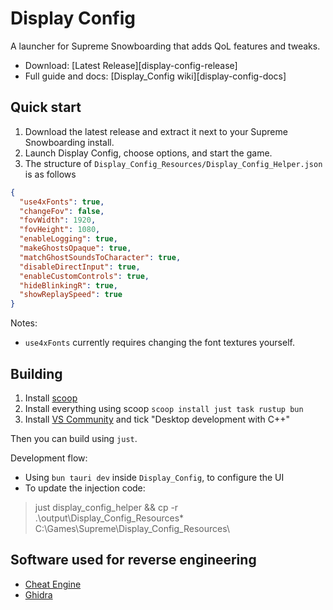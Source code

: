 # Display Config

A launcher for Supreme Snowboarding that adds QoL features and tweaks.

- Download: [Latest Release][display-config-release]
- Full guide and docs: [Display_Config wiki][display-config-docs]

## Quick start

1. Download the latest release and extract it next to your Supreme Snowboarding install.
2. Launch Display Config, choose options, and start the game.
3. The structure of `Display_Config_Resources/Display_Config_Helper.json` is as follows

```json
{
  "use4xFonts": true,
  "changeFov": false,
  "fovWidth": 1920,
  "fovHeight": 1080,
  "enableLogging": true,
  "makeGhostsOpaque": true,
  "matchGhostSoundsToCharacter": true,
  "disableDirectInput": true,
  "enableCustomControls": true,
  "hideBlinkingR": true,
  "showReplaySpeed": true
}
```

Notes:
* `use4xFonts` currently requires changing the font textures yourself. 

## Building

1. Install [scoop](https://scoop.sh/)
2. Install everything using scoop `scoop install just task rustup bun`
3. Install [VS Community](https://visualstudio.microsoft.com/vs/community/) and tick "Desktop development with C++"

Then you can build using `just`.

Development flow:
* Using `bun tauri dev` inside `Display_Config`, to configure the UI
* To update the injection code:
> just display_config_helper && cp -r .\output\Display_Config_Resources\* C:\Games\Supreme\Display_Config_Resources\

## Software used for reverse engineering
* [Cheat Engine](https://www.cheatengine.org/)
* [Ghidra](https://ghidra-sre.org/)